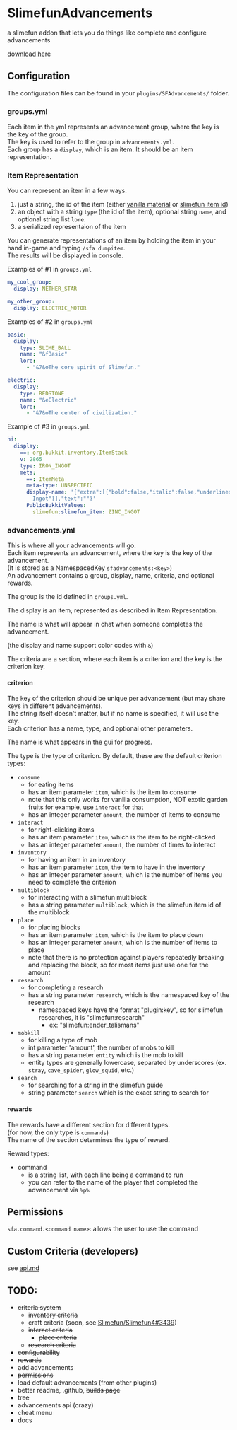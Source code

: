 # SlimefunAdvancements

a slimefun addon that lets you do things like complete and configure advancements

[download here](https://thebusybiscuit.github.io/builds/qwertyuioplkjhgfd/SlimefunAdvancements/main/)

## Configuration

The configuration files can be found in your `plugins/SFAdvancements/` folder.

### groups.yml

Each item in the yml represents an advancement group, where the key is the key of the group.<br>
The key is used to refer to the group in `advancements.yml`.<br>
Each group has a `display`, which is an item. It should be an item representation.

### Item Representation

You can represent an item in a few ways.<br>
1. just a string, the id of the item (either [vanilla material](https://hub.spigotmc.org/javadocs/spigot/org/bukkit/Material.html) or [slimefun item id](https://sf-items.walshy.dev/))
2. an object with a string `type` (the id of the item), optional string `name`, and optional string list `lore`.
3. a serialized representaion of the item

You can generate representations of an item by holding the item in your hand in-game and typing `/sfa dumpitem`.<br>
The results will be displayed in console.

Examples of #1 in `groups.yml`
```yaml
my_cool_group:
  display: NETHER_STAR

my_other_group:
  display: ELECTRIC_MOTOR
```

Examples of #2 in `groups.yml`
```yaml
basic:
  display:
    type: SLIME_BALL
    name: "&fBasic"
    lore:
      - "&7&oThe core spirit of Slimefun."

electric:
  display:
    type: REDSTONE
    name: "&eElectric"
    lore:
      - "&7&oThe center of civilization."
```

Example of #3 in `groups.yml`
```yaml
hi:
  display:
    ==: org.bukkit.inventory.ItemStack
    v: 2865
    type: IRON_INGOT
    meta:
      ==: ItemMeta
      meta-type: UNSPECIFIC
      display-name: '{"extra":[{"bold":false,"italic":false,"underlined":false,"strikethrough":false,"obfuscated":false,"color":"aqua","text":"Zinc
        Ingot"}],"text":""}'
      PublicBukkitValues:
        slimefun:slimefun_item: ZINC_INGOT
```

### advancements.yml

This is where all your advancements will go.<br>
Each item represents an advancement, where the key is the key of the advancement.<br>
(It is stored as a NamespacedKey `sfadvancements:<key>`)<br>
An advancement contains a group, display, name, criteria, and optional rewards.<br>

The group is the id defined in `groups.yml`.

The display is an item, represented as described in Item Representation.

The name is what will appear in chat when someone completes the advancement.

(the display and name support color codes with `&`)

The criteria are a section, where each item is a criterion and the key is the criterion key.

#### criterion

The key of the criterion should be unique per advancement (but may share keys in different advancements).<br>
The string itself doesn't matter, but if no name is specified, it will use the key.<br>
Each criterion has a name, type, and optional other parameters.

The name is what appears in the gui for progress. 

The type is the type of criterion. By default, these are the default criterion types:
- `consume`
  - for eating items
  - has an item parameter `item`, which is the item to consume
  - note that this only works for vanilla consumption, NOT exotic garden fruits for example, use `interact` for that
  - has an integer parameter `amount`, the number of items to consume
- `interact`
  - for right-clicking items
  - has an item parameter `item`, which is the item to be right-clicked
  - has an integer parameter `amount`, the number of times to interact
- `inventory`
  - for having an item in an inventory
  - has an item parameter `item`, the item to have in the inventory
  - has an integer parameter `amount`, which is the number of items you need to complete the criterion
- `multiblock`
  - for interacting with a slimefun multiblock
  - has a string parameter `multiblock`, which is the slimefun item id of the multiblock
- `place`
  - for placing blocks
  - has an item parameter `item`, which is the item to place down
  - has an integer parameter `amount`, which is the number of items to place
  - note that there is no protection against players repeatedly breaking and replacing the block, so for most items just use one for the amount
- `research`
  - for completing a research
  - has a string parameter `research`, which is the namespaced key of the research
    - namespaced keys have the format "plugin:key", so for slimefun researches, it is "slimefun:research"
      - ex: "slimefun:ender_talismans"
- `mobkill`
  - for killing a type of mob
  - int parameter 'amount', the number of mobs to kill
  - has a string parameter `entity` which is the mob to kill
  - entity types are generally lowercase, separated by underscores (ex. `stray`, `cave_spider`, `glow_squid`, etc.)
- `search`
  - for searching for a string in the slimefun guide
  - string parameter `search` which is the exact string to search for

#### rewards

The rewards have a different section for different types.<br>
(for now, the only type is `commands`)<br>
The name of the section determines the type of reward.

Reward types:
- command
  - is a string list, with each line being a command to run
  - you can refer to the name of the player that completed the advancement via `%p%`

## Permissions

`sfa.command.<command name>`: allows the user to use the command

## Custom Criteria (developers)

see [api.md](https://github.com/qwertyuioplkjhgfd/SlimefunAdvancements/blob/main/api.md)

## TODO:
- ~~criteria system~~
  - ~~inventory criteria~~
  - craft criteria (soon, see [Slimefun/Slimefun4#3439](https://github.com/Slimefun/Slimefun4/pull/3439))
  - ~~interact criteria~~
      - ~~place criteria~~
  - ~~research criteria~~
- ~~configurability~~
- ~~rewards~~
- add advancements
- ~~permissions~~
- ~~load default advancements (from other plugins)~~
- better readme, .github, ~~builds page~~
- tree
- advancements api (crazy)
- cheat menu
- docs
